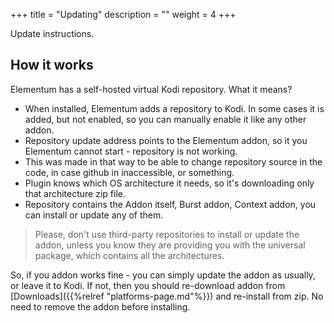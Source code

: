 +++
title = "Updating"
description = ""
weight = 4
+++

Update instructions.
<!--more-->

## How it works

Elementum has a self-hosted virtual Kodi repository. 
What it means? 

- When installed, Elementum adds a repository to Kodi. In some cases it is added, but not enabled, so you can manually enable it like any other addon.
- Repository update address points to the Elementum addon, so it you Elementum cannot start - repository is not working.
- This was made in that way to be able to change repository source in the code, in case github in inaccessible, or something.
- Plugin knows which OS architecture it needs, so it's downloading only that architecture zip file.
- Repository contains the Addon itself, Burst addon, Context addon, you can install or update any of them.

> Please, don't use third-party repositories to install or update the addon, unless you know they are providing you with the universal package, which contains all the architectures.

So, if you addon works fine - you can simply update the addon as usually, or leave it to Kodi.
If not, then you should re-download addon from [Downloads]({{%relref "platforms-page.md"%}}) and re-install from zip. No need to remove the addon before installing.
